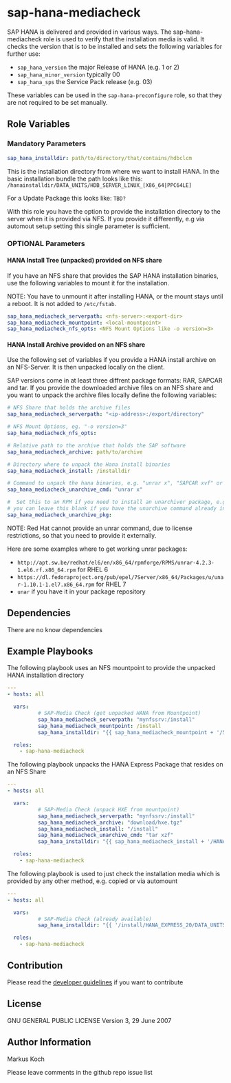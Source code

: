sap-hana-mediacheck
===================

SAP HANA is delivered and provided in various ways. The sap-hana-mediacheck role is used to verify that the installation media is valid. It checks the version that is to be installed and sets the following variables for further use:

 - `sap_hana_version` the major Release of HANA (e.g. 1 or 2)
 - `sap_hana_minor_version` typically 00
 - `sap_hana_sps` the Service Pack release (e.g. 03)

These variables can be used in the `sap-hana-preconfigure` role, so that they are not required to be set manually.

Role Variables
--------------

### Mandatory Parameters

```yaml
sap_hana_installdir: path/to/directory/that/contains/hdbclcm
```

This is the installation directory from where we want to install HANA. In the basic installation bundle the path looks like this:  `/hanainstalldir/DATA_UNITS/HDB_SERVER_LINUX_[X86_64|PPC64LE]`

For a Update Package this looks like: `TBD?`

With this role you have the option to provide the installation directory to the server when it is provided via NFS. If you provide it differently, e.g via automout setup setting this single parameter is sufficient.

### OPTIONAL Parameters

####  HANA Install Tree (unpacked) provided on NFS share
 If you have an NFS share that provides the SAP HANA installation binaries, use the following variables to mount it for the installation.

NOTE: You have to unmount it after installing HANA, or the mount stays until a reboot. It is not added to `/etc/fstab`.

```yaml
sap_hana_mediacheck_serverpath: <nfs-server>:<export-dir>
sap_hana_mediacheck_mountpoint: <local-mountpoint>
sap_hana_mediacheck_nfs_opts: <NFS Mount Options like -o version=3>
```

#### HANA Install Archive provided on an NFS share

Use the following set of variables if you provide a HANA install archive on an NFS-Server. It is then unpacked locally on the client.

SAP versions come in at least three diffrent package formats: RAR, SAPCAR and tar. If you provide the downloaded archive files on an NFS share and you want to unpack the archive files locally  define the following variables:

```yaml
# NFS Share that holds the archive files
sap_hana_mediacheck_serverpath: "<ip-address>:/export/directory"

# NFS Mount Options, eg. "-o version=3"
sap_hana_mediacheck_nfs_opts:

# Relative path to the archive that holds the SAP software
sap_hana_mediacheck_archive: path/to/archive

# Directory where to unpack the Hana install binaries
sap_hana_mediacheck_install: /installdir

# Command to unpack the hana binaries, e.g. "unrar x", "SAPCAR xvf" or "tar xvf"
sap_hana_mediacheck_unarchive_cmd: "unrar x"

#  Set this to an RPM if you need to install an unarchiver package, e.g. unrar (see below)
# you can leave this blank if you have the unarchive command already installed)
sap_hana_mediacheck_unarchive_pkg:
```

NOTE: Red Hat cannot provide an unrar command, due to license restrictions, so that you need to provide it externally.

Here are some examples where to get working unrar packages:

- `http://apt.sw.be/redhat/el6/en/x86_64/rpmforge/RPMS/unrar-4.2.3-1.el6.rf.x86_64.rpm` for RHEL 6
- `https://dl.fedoraproject.org/pub/epel/7Server/x86_64/Packages/u/unar-1.10.1-1.el7.x86_64.rpm` for RHEL 7
- `unar` if you have it in your package repository


Dependencies
------------

There are no know dependencies

Example Playbooks
-----------------

The following playbook uses an NFS mountpoint to provide the unpacked HANA installation directory

```yaml
---
- hosts: all

  vars:
          # SAP-Media Check (get unpacked HANA from Mountpoint)
          sap_hana_mediacheck_serverpath: "mynfssrv:/install"
          sap_hana_mediacheck_mountpoint: /install
          sap_hana_installdir: "{{ sap_hana_mediacheck_mountpoint + '/51052325_HANA2_20/DATA_UNITS/HDB_SERVER_LINUX_' + ansible_architecture|upper }}"

  roles:
    - sap-hana-mediacheck
```

The following playbook unpacks the HANA Express Package that resides on an NFS Share

```yaml
---
- hosts: all

  vars:
          # SAP-Media Check (unpack HXE from mountpoint)
          sap_hana_mediacheck_serverpath: "mynfssrv:/install"
          sap_hana_mediacheck_archive: "download/hxe.tgz"
          sap_hana_mediacheck_install: "/install"
          sap_hana_mediacheck_unarchive_cmd: "tar xzf"
          sap_hana_installdir: "{{ sap_hana_mediacheck_install + '/HANA_EXPRESS_20/DATA_UNITS/HDB_SERVER_LINUX_' + ansible_architecture|upper }}"

  roles:
    - sap-hana-mediacheck
```

The following playbook is used to just check the installation media which is provided by any other method, e.g. copied or via automount

```yaml
---
- hosts: all

  vars:
          # SAP-Media Check (already available)
          sap_hana_installdir: "{{ '/install/HANA_EXPRESS_20/DATA_UNITS/HDB_SERVER_LINUX_' + ansible_architecture|upper }}"

  roles:
    - sap-hana-mediacheck
```

Contribution
------------

Please read the [developer guidelines](./README.DEV.md)  if you want to contribute

License
-------

GNU GENERAL PUBLIC LICENSE
Version 3, 29 June 2007


Author Information
------------------

Markus Koch

Please leave comments in the github repo issue list
